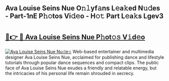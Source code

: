 ## Ava Louise Seins Nue O𝚗𝚕yf𝚊ns L𝚎a𝚔ed N𝚞𝚍es - Part-1nE P𝚑𝚘tos Vi𝚍𝚎o - H𝚘𝚝 Part L𝚎a𝚔s Lgev3

# <h2><a href="http://kf4skr.oniu.top/?m=Ava+Louise+Seins+Nue">🔗👉 🔴 Ava Louise Seins Nue P𝚑ot𝚘𝚜 V𝚒d𝚎o</a></h2>

[![Ava Louise Seins Nue Nu𝚍e𝚜](https://i.imgur.com/0qMVB7G.gif)](http://kf4skr.oniu.top/?m=Ava+Louise+Seins+Nue)
Web-based entertainer and multimedia designer Ava Louise Seins Nue, acclaimed for publishing dance and lifestyle tutorials through popular dance sequences and compact clips. The public face of Ava Louise Seins Nue exudes a friendly and relatable energy, but the intricacies of his personal life remain shrouded in secrecy.  
